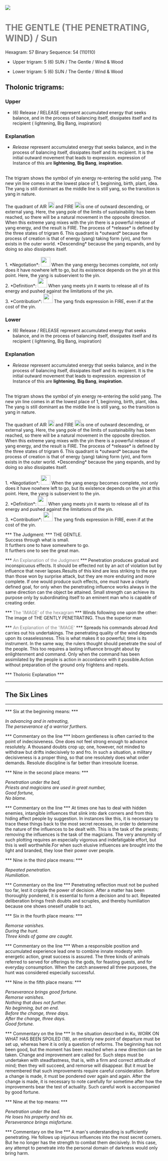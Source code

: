 

![](/assets/hexagram57.png)

# <span style="color:gray">THE GENTLE (THE PENETRATING, WIND) /  Sun </span>
Hexagram: 57
Binary Sequence: 54 (110110)

* Upper trigram: 5 (6) SUN / The Gentle / Wind & Wood

* Lower trigram: 5 (6) SUN / The Gentle / Wind & Wood

## <span style="brown:gray">Tholonic trigrams: </span>

### <span style="brown:gray">Upper </span>

* (6) Release / RELEASE represent accumulated energy that seeks balance, and in the process of balancing itself, dissipates itself and its recipient ( lightening, Big Bang, inspiration)

### <span style="brown:gray">Explanation</span>

* *Release* represent accumulated energy that seeks balance, and in the process of balancing itself, dissipates itself and its recipient. It is the initial outward movement that leads to expression. expression of Instance of this are **lightening**, **Big Bang**, **inspiration**.<br/>
<br/>
The trigram shows the symbol of yin energy re-entering the solid yang. The new yin line comes in at the lowest place of 1, beginning, birth, plant, idea.  The yang is still dominant as the middle line is still yang, so the transition is yang in nature.<br/>
<br/>
The quadrant of AIR <img src="../Images/bc/trigram-b07.png" style="width:20px"/> and FIRE <img src="../Images/bc/trigram-b05.png" style="width:20px"/>is one of outward descending, or external yang. Here, the yang pole of the limits of sustainability has been reached, so there will be a natural movement in the opposite direction.  When this extreme yang mixes with the yin there is a powerful release of yang energy, and the result is FIRE.  The process of *release* is defined by the three states of trigram 6.  This quadrant is *outward* because the process of creation is that of energy (yang) taking form (yin), and form exists in the outer world.  *Descending* because the yang expands, and by doing so also dissipates itself.<br/>
<br/>
1. *Negotiation*: <img src="../Images/bc/yin.png" style="width:30px"/> When the yang energy becomes complete, not only does it have nowhere left to go, but its existence depends on the yin at this point.  Here, the yang is subservient to the yin.<br/>
2. *Definition*: <img src="../Images/bc/yang.png" style="width:30px"/> When yang meets yin it wants to release all of its energy and pushed against the limitations of the yin.<br/>
3. *Contribution*: <img src="../Images/bc/yang.png" style="width:30px"/> The yang finds expression in FIRE, even if at the cost of the yin.  <br/>


### <span style="brown:gray">Lower </span>

* (6) Release / RELEASE represent accumulated energy that seeks balance, and in the process of balancing itself, dissipates itself and its recipient ( lightening, Big Bang, inspiration)

### <span style="brown:gray">Explanation</span>

* *Release* represent accumulated energy that seeks balance, and in the process of balancing itself, dissipates itself and its recipient. It is the initial outward movement that leads to expression. expression of Instance of this are **lightening**, **Big Bang**, **inspiration**.<br/>
<br/>
The trigram shows the symbol of yin energy re-entering the solid yang. The new yin line comes in at the lowest place of 1, beginning, birth, plant, idea.  The yang is still dominant as the middle line is still yang, so the transition is yang in nature.<br/>
<br/>
The quadrant of AIR <img src="../Images/bc/trigram-b07.png" style="width:20px"/> and FIRE <img src="../Images/bc/trigram-b05.png" style="width:20px"/>is one of outward descending, or external yang. Here, the yang pole of the limits of sustainability has been reached, so there will be a natural movement in the opposite direction.  When this extreme yang mixes with the yin there is a powerful release of yang energy, and the result is FIRE.  The process of *release* is defined by the three states of trigram 6.  This quadrant is *outward* because the process of creation is that of energy (yang) taking form (yin), and form exists in the outer world.  *Descending* because the yang expands, and by doing so also dissipates itself.<br/>
<br/>
1. *Negotiation*: <img src="../Images/bc/yin.png" style="width:30px"/> When the yang energy becomes complete, not only does it have nowhere left to go, but its existence depends on the yin at this point.  Here, the yang is subservient to the yin.<br/>
2. *Definition*: <img src="../Images/bc/yang.png" style="width:30px"/> When yang meets yin it wants to release all of its energy and pushed against the limitations of the yin.<br/>
3. *Contribution*: <img src="../Images/bc/yang.png" style="width:30px"/> The yang finds expression in FIRE, even if at the cost of the yin.  <br/>




*** The Judgment: ***
THE GENTLE.<br/>
Success through what is small.<br/>
It furthers one to have somewhere to go.<br/>
It furthers one to see the great man.


*** <span style="color:gray">An Explanation of the Judgment</span> ***
Penetration produces gradual and inconspicuous effects. It should be effected not by an act of violation but by influence that never lapses.Results of this kind are less striking to the eye than those won by surprise attack, but they are more enduring and more complete. If one would produce such effects, one must have a clearly defined goal, for only when the penetrating influence works always in the same direction can the object be attained. Small strength can achieve its purpose only by subordinating itself to an eminent man who is capable of creating order.

*** <span style="color:gray">The 'IMAGE' of the hexagram</span> ***
Winds following one upon the other: The image of THE GENTLY PENETRATING. Thus the superior man

*** <span style="color:gray">An Explanation of the 'IMAGE'</span> ***
Spreads his commands abroad And carries out his undertakings. The penetrating quality of the wind depends upon its ceaselessness. This is what makes it so powerful; time is its instrument. In the same way, the rulers thought should penetrate the soul of the people. This too requires a lasting influence brought about by enlightenment and command. Only when the command has been assimilated by the people is action in accordance with it possible.Action without preparation of the ground only frightens and repels.

*** <span style="brown:gray">Tholonic Explanation </span> ***





---
## The Six Lines ##
---
*** Six at the beginning means: ***

_In advancing and in retreating, <br/>
The perseverance of a warrior furthers._

*** Commentary on the line ***
Inborn gentleness is often carried to the point of indecisiveness. One does not feel strong enough to advance resolutely. A thousand doubts crop up; one, however, not minded to withdraw but drifts indecisively to and fro. In such a situation, a military decisiveness is a proper thing, so that one resolutely does what order demands. Resolute discipline is far better than irresolute license.

*** Nine in the second place means: ***

_Penetration under the bed,<br/>
Priests and magicians are used in great number,<br/>
Good fortune,<br/>
No blame._

*** Commentary on the line ***
At times one has to deal with hidden enemies, intangible influences that slink into dark corners and from this hiding affect people by suggestion. In instances like this, it is necessary to trace these things back to the most secret recesses, in order to determine the nature of the influences to be dealt with. This is the task of the priests; removing the influences is the task of the magicians. The very anonymity of such plotting requires an especially vigorous and indefatigable effort, but this is well worthwhile.For when such elusive influences are brought into the light and branded, they lose their power over people.

*** Nine in the third place means: ***

_Repeated penetration.<br/>
Humiliation._

*** Commentary on the line ***
Penetrating reflection must not be pushed too far, lest it cripple the power of decision. After a matter has been thoroughly pondered, it is essential to form a decision and to act. Repeated deliberation brings fresh doubts and scruples, and thereby humiliation because one shows oneself unable to act.

*** Six in the fourth place means: ***

_Remorse vanishes.<br/>
During the hunt.<br/>
Three kinds of game are caught._

*** Commentary on the line ***
When a responsible position and accumulated experience lead one to combine innate modesty with energetic action, great success is assured. The three kinds of animals referred to served for offerings to the gods, for feasting guests, and for everyday consumption. When the catch answered all three purposes, the hunt was considered especially successful.

*** Nine in the fifth place means: ***

_Perseverance brings good fortune.<br/>
Remorse vanishes.<br/>
Nothing that does not further.<br/>
No beginning, but an end.<br/>
Before the change, three days.<br/>
After the change, three days.<br/>
Good fortune._

*** Commentary on the line ***
 In the situation described in Ku, WORK ON WHAT HAS BEEN SPOILED (18), an entirely new point of departure must be set up, whereas here it is only a question of reforms. The beginning has not been good, but the moment has been reached when a new direction can be taken. Change and improvement are called for. Such steps must be undertaken with steadfastness, that is, with a firm and correct attitude of mind; then they will succeed, and remorse will disappear. But it must be remembered that such improvements require careful consideration. Before a change is made, it must be pondered over again and again. After the change is made, it is necessary to note carefully for sometime after how the improvements bear the test of actuality. Such careful work is accompanied by good fortune.

*** Nine at the top means: ***

_Penetration under the bed.<br/>
He loses his property and his ax.<br/>
Perseverance brings misfortune._

*** Commentary on the line ***
A man's understanding is sufficiently penetrating. He follows up injurious influences into the most secret corners. But he no longer has the strength to combat them decisively. In this case, any attempt to penetrate into the personal domain of darkness would only bring harm.

